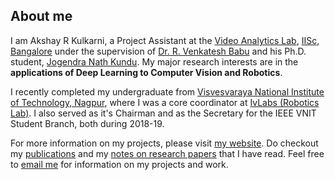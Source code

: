 ## About me
I am Akshay R Kulkarni, a Project Assistant at the [Video Analytics Lab](https://val.cds.iisc.ac.in/), [IISc, Bangalore](https://iisc.ac.in/) under the supervision of [Dr. R. Venkatesh Babu](http://cds.iisc.ac.in/faculty/venky/) and his Ph.D. student, [Jogendra Nath Kundu](https://sites.google.com/view/jogendra/). My major research interests are in the **applications of Deep Learning to Computer Vision and Robotics**.

I recently completed my undergraduate from [Visvesvaraya National Institute of Technology, Nagpur](http://vnit.ac.in/), where I was a core coordinator at [IvLabs (Robotics Lab)](http://www.ivlabs.in/). I also served as it's Chairman and as the Secretary for the IEEE VNIT Student Branch, both during 2018-19.

For more information on my projects, please visit [my website](https://akshayk07.weebly.com/). Do checkout my [publications](https://scholar.google.co.in/citations?user=VGztDcYAAAAJ&hl=en) and my [notes on research papers](https://akshayk07.weebly.com/notes.html) that I have read. Feel free to [email me](mailto:akshaykulkarni@students.vnit.ac.in) for information on my projects and work.
